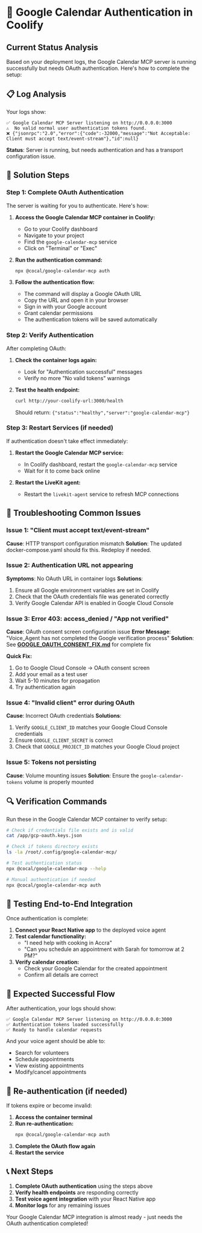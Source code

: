 # 🔐 Google Calendar Authentication in Coolify

## Current Status Analysis

Based on your deployment logs, the Google Calendar MCP server is running successfully but needs OAuth authentication. Here's how to complete the setup:

## 📋 Log Analysis

Your logs show:
```
✅ Google Calendar MCP Server listening on http://0.0.0.0:3000
⚠️  No valid normal user authentication tokens found.
❌ {"jsonrpc":"2.0","error":{"code":-32000,"message":"Not Acceptable: Client must accept text/event-stream"},"id":null}
```

**Status**: Server is running, but needs authentication and has a transport configuration issue.

## 🔧 Solution Steps

### Step 1: Complete OAuth Authentication

The server is waiting for you to authenticate. Here's how:

1. **Access the Google Calendar MCP container in Coolify:**
   - Go to your Coolify dashboard
   - Navigate to your project
   - Find the `google-calendar-mcp` service
   - Click on "Terminal" or "Exec"

2. **Run the authentication command:**
   ```bash
   npx @cocal/google-calendar-mcp auth
   ```

3. **Follow the authentication flow:**
   - The command will display a Google OAuth URL
   - Copy the URL and open it in your browser
   - Sign in with your Google account
   - Grant calendar permissions
   - The authentication tokens will be saved automatically

### Step 2: Verify Authentication

After completing OAuth:

1. **Check the container logs again:**
   - Look for "Authentication successful" messages
   - Verify no more "No valid tokens" warnings

2. **Test the health endpoint:**
   ```bash
   curl http://your-coolify-url:3000/health
   ```
   Should return: `{"status":"healthy","server":"google-calendar-mcp"}`

### Step 3: Restart Services (if needed)

If authentication doesn't take effect immediately:

1. **Restart the Google Calendar MCP service:**
   - In Coolify dashboard, restart the `google-calendar-mcp` service
   - Wait for it to come back online

2. **Restart the LiveKit agent:**
   - Restart the `livekit-agent` service to refresh MCP connections

## 🐛 Troubleshooting Common Issues

### Issue 1: "Client must accept text/event-stream"
**Cause**: HTTP transport configuration mismatch
**Solution**: The updated docker-compose.yaml should fix this. Redeploy if needed.

### Issue 2: Authentication URL not appearing
**Symptoms**: No OAuth URL in container logs
**Solutions**:
1. Ensure all Google environment variables are set in Coolify
2. Check that the OAuth credentials file was generated correctly
3. Verify Google Calendar API is enabled in Google Cloud Console

### Issue 3: Error 403: access_denied / "App not verified"
**Cause**: OAuth consent screen configuration issue
**Error Message**: "Voice_Agent has not completed the Google verification process"
**Solution**: See **[GOOGLE_OAUTH_CONSENT_FIX.md](GOOGLE_OAUTH_CONSENT_FIX.md)** for complete fix

**Quick Fix:**
1. Go to Google Cloud Console → OAuth consent screen
2. Add your email as a test user
3. Wait 5-10 minutes for propagation
4. Try authentication again

### Issue 4: "Invalid client" error during OAuth
**Cause**: Incorrect OAuth credentials
**Solutions**:
1. Verify `GOOGLE_CLIENT_ID` matches your Google Cloud Console credentials
2. Ensure `GOOGLE_CLIENT_SECRET` is correct
3. Check that `GOOGLE_PROJECT_ID` matches your Google Cloud project

### Issue 5: Tokens not persisting
**Cause**: Volume mounting issues
**Solution**: Ensure the `google-calendar-tokens` volume is properly mounted

## 🔍 Verification Commands

Run these in the Google Calendar MCP container to verify setup:

```bash
# Check if credentials file exists and is valid
cat /app/gcp-oauth.keys.json

# Check if tokens directory exists
ls -la /root/.config/google-calendar-mcp/

# Test authentication status
npx @cocal/google-calendar-mcp --help

# Manual authentication if needed
npx @cocal/google-calendar-mcp auth
```

## 📱 Testing End-to-End Integration

Once authentication is complete:

1. **Connect your React Native app** to the deployed voice agent
2. **Test calendar functionality:**
   - "I need help with cooking in Accra"
   - "Can you schedule an appointment with Sarah for tomorrow at 2 PM?"
3. **Verify calendar creation:**
   - Check your Google Calendar for the created appointment
   - Confirm all details are correct

## 🚀 Expected Successful Flow

After authentication, your logs should show:
```
✅ Google Calendar MCP Server listening on http://0.0.0.0:3000
✅ Authentication tokens loaded successfully
✅ Ready to handle calendar requests
```

And your voice agent should be able to:
- Search for volunteers
- Schedule appointments
- View existing appointments
- Modify/cancel appointments

## 🔄 Re-authentication (if needed)

If tokens expire or become invalid:

1. **Access the container terminal**
2. **Run re-authentication:**
   ```bash
   npx @cocal/google-calendar-mcp auth
   ```
3. **Complete the OAuth flow again**
4. **Restart the service**

## 📞 Next Steps

1. **Complete OAuth authentication** using the steps above
2. **Verify health endpoints** are responding correctly
3. **Test voice agent integration** with your React Native app
4. **Monitor logs** for any remaining issues

Your Google Calendar MCP integration is almost ready - just needs the OAuth authentication completed!